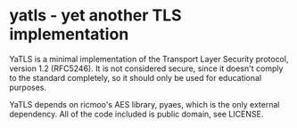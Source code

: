 # yatls - yet another TLS implementation
YaTLS is a minimal implementation of the Transport Layer Security protocol, version 1.2 (RFC5246).
It is not considered secure, since it doesn't comply to the standard completely, so it should only be used for
  educational purposes.
 
YaTLS depends on ricmoo's AES library, pyaes, which is the only external dependency.
All of the code included is public domain, see LICENSE.
